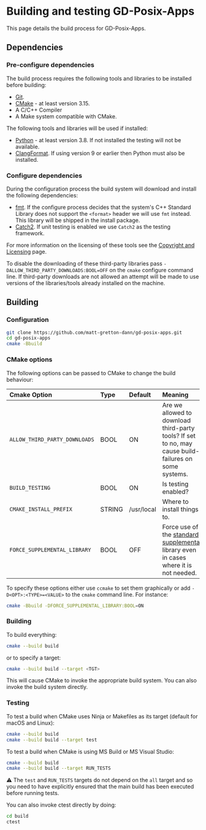 # Building and testing GD-Posix-Apps

This page details the build process for GD-Posix-Apps.

## Dependencies

### Pre-configure dependencies

The build process requires the following tools and libraries to be installed
before building:

 * [Git](https://git-scm.com/).
 * [CMake](www.cmake.org) - at least version 3.15.
 * A C/C++ Compiler
 * A Make system compatible with CMake.

The following tools and libraries will be used if installed:

 * [Python](www.python.org) - at least version 3.8.  If not installed the testing will not be
   available.
 * [ClangFormat](https://clang.llvm.org/docs/ClangFormat.html).  If using version 9 or earlier then
   Python must also be installed.

### Configure dependencies

During the configuration process the build system will download and install the following
dependencies:

 * [fmt](https://fmt.dev/).  If the configure process decides that the system's C++ Standard Library
   does not support the `<format>` header we will use `fmt` instead.  This library will be shipped
   in the install package.
 * [Catch2](https://github.com/catchorg/Catch2).  If unit testing is enabled we use `Catch2` as the
   testing framework.

For more information on the licensing of these tools see the
[Copyright and Licensing](./copyright-and-licensing.md) page.

To disable the downloading of these third-party libraries pass
`-DALLOW_THIRD_PARTY_DOWNLOADS:BOOL=OFF` on the `cmake` configure command line.  If third-party
downloads are not allowed an attempt will be made to use versions of the libraries/tools already
installed on the machine.

## Building

### Configuration

```sh
git clone https://github.com/matt-gretton-dann/gd-posix-apps.git
cd gd-posix-apps
cmake -Bbuild
```

### CMake options

The following options can be passed to CMake to change the build behaviour:

| Cmake Option | Type | Default | Meaning |
| :----------- | :--- | :------ | :------ |
| `ALLOW_THIRD_PARTY_DOWNLOADS` | BOOL | ON | Are we allowed to download third-party tools?  If set to no, may cause build-failures on some systems. |
| `BUILD_TESTING` | BOOL | ON | Is testing enabled? |
| `CMAKE_INSTALL_PREFIX` | STRING | /usr/local | Where to install things to. |
| `FORCE_SUPPLEMENTAL_LIBRARY` | BOOL | OFF | Force use of the [standard supplemental](./libgdsup/index.md) library even in cases where it is not needed. |

To specify these options either use `ccmake` to set them graphically or add `-D<OPT>:<TYPE>=<VALUE>`
to the `cmake` command line.  For instance:

```sh
cmake -Bbuild -DFORCE_SUPPLEMENTAL_LIBRARY:BOOL=ON
```

### Building

To build everything:

```sh
cmake --build build
```

or to specify a target:

```sh
cmake --build build --target <TGT>
```

This will cause CMake to invoke the appropriate build system.  You can also invoke the build system
directly.

### Testing

To test a build when CMake uses Ninja or Makefiles as its target (default for macOS and Linux):

```sh
cmake --build build
cmake --build build --target test
```

To test a build when CMake is using MS Build or MS Visual Studio:

```sh
cmake --build build
cmake --build build --target RUN_TESTS
```

:warning: The `test` and `RUN_TESTS` targets do not depend on the `all` target and so you need to
have explicitly ensured that the main build has been executed before running tests.

You can also invoke ctest directly by doing:

```sh
cd build
ctest
```
